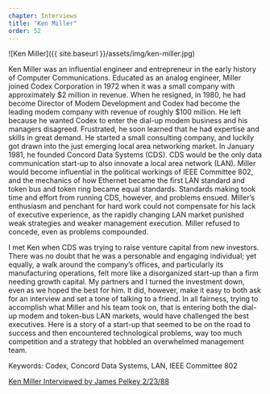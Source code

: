 ```yaml
---
chapter: Interviews
title: "Ken Miller"
order: 52
---
```


![Ken Miller]({{ site.baseurl }}/assets/img/ken-miller.jpg)

Ken Miller was an influential engineer and entrepreneur in the early history of Computer Communications. Educated as an analog engineer, Miller joined Codex Corporation in 1972 when it was a small company with approximately $2 million in revenue. When he resigned, in 1980, he had become Director of Modem Development and Codex had become the leading modem company with revenue of roughly $100 million. He left because he wanted Codex to enter the dial-up modem business and his managers disagreed. Frustrated, he soon learned that he had expertise and skills in great demand. He started a small consulting company, and luckily got drawn into the just emerging local area networking market. In January 1981, he founded Concord Data Systems (CDS). CDS would be the only data communication start-up to also innovate a local area network (LAN). Miller would become influential in the political workings of IEEE Committee 802, and the mechanics of how Ethernet became the first LAN standard and token bus and token ring became equal standards. Standards making took time and effort from running CDS, however, and problems ensued. Miller’s enthusiasm and penchant for hard work could not compensate for his lack of executive experience, as the rapidly changing LAN market punished weak strategies and weaker management execution. Miller refused to concede, even as problems compounded.

I met Ken when CDS was trying to raise venture capital from new investors. There was no doubt that he was a personable and engaging individual; yet equally, a walk around the company’s offices, and particularly its manufacturing operations, felt more like a disorganized start-up than a firm needing growth capital. My partners and I turned the investment down, even as we hoped the best for him. It did, however, make it easy to both ask for an interview and set a tone of talking to a friend. In all fairness, trying to accomplish what Miller and his team took on, that is entering both the dial-up modem and token-bus LAN markets, would have challenged the best executives. Here is a story of a start-up that seemed to be on the road to success and then encountered technological problems, way too much competition and a strategy that hobbled an overwhelmed management team.

Keywords: Codex, Concord Data Systems, LAN, IEEE Committee 802

[Ken Miller Interviewed by James Pelkey 2/23/88](https://archive.computerhistory.org/resources/access/text/2015/10/102737985-05-01-acc.pdf)
